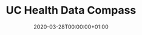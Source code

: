---
title: "UC Health Data Compass"
subtitle: ""
summary: "Health Data Campus"
owner:
    organisation: "U of Colorado Anschutz Medical Campus"
    lead: "Lisa Schilling"
    alternate: ""
country: "USA"
type: "10 hospitals and lots of ambulatory practices"
omop: "CDM v5.3"
dbms: "Google BigQuery"
patient_count: "6m "
has_covid: "y"
first_time: "Yes"
data_history: "?2020"
references: [""]

authors: 
    - "Lisa Schilling"
tags: []
categories: ["dataset"]
date: 2020-03-28T00:00:00+01:00
lastmod: 2020-03-28T00:00:00+01:00
featured: false
draft: true

links:
    - icon: globe
      icon_pack: fas
      name: More information
      url: ""
image:
      placement: 1
      caption: ""
      focal_point: ""
      preview_only: false
      alt_text: ""
projects: []
---